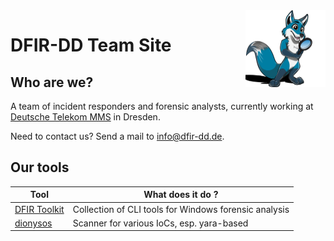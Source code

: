 <img align="right" width="128px" src="https://github.com/dfir-dd/pr/blob/main/images/fox/dfir_fox_ai.png?raw=true">

# DFIR-DD Team Site

## Who are we?

A team of incident responders and forensic analysts, currently working at [Deutsche Telekom MMS](https://www.telekom-mms.com/) in Dresden.

Need to contact us? Send a mail to <info@dfir-dd.de>.

## Our tools

| Tool | What does it do ? |
|-|--|
|[DFIR Toolkit](https://github.com/dfir-dd/dfir-toolkit)|Collection of CLI tools for Windows forensic analysis|
|[dionysos](https://github.com/dfir-dd/dionysos)|Scanner for various IoCs, esp. yara-based|
